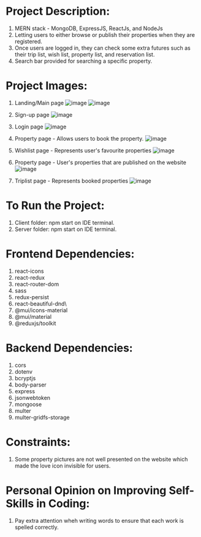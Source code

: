 #  Project Description:
   1) MERN stack - MongoDB, ExpressJS, ReactJs, and NodeJs
   2) Letting users to either browse or publish their properties when they are registered.
   3) Once users are logged in, they can check some extra futures such as their trip list,
      wish list, property list, and reservation list.
   4) Search bar provided for searching a specific property.
   
#  Project Images:
   1) Landing/Main page
     ![image](https://github.com/kevinandris/Accommodation_app/assets/102328858/6d0337fd-0b86-4da7-bcf0-8df6e252c29b)
     ![image](https://github.com/kevinandris/Accommodation_app/assets/102328858/a58d4542-e180-4731-9d81-afcdb0d820fe)

   2) Sign-up page
     ![image](https://github.com/kevinandris/Accommodation_app/assets/102328858/71ee79c2-4758-4472-8ad0-71b02dff79fe)

   3) Login page
      ![image](https://github.com/kevinandris/Accommodation_app/assets/102328858/44950f7e-969d-402f-88f2-7682c76d666e)

   4) Property page - Allows users to book the property.
      ![image](https://github.com/kevinandris/Accommodation_app/assets/102328858/415f0396-98f6-4076-bc08-70c07f82e4da)

   5) Wishlist page - Represents user's favourite properties
      ![image](https://github.com/kevinandris/Accommodation_app/assets/102328858/a3566798-73d6-4ea7-b89f-bb771f092531)

   6) Property page - User's properties that are published on the website
      ![image](https://github.com/kevinandris/Accommodation_app/assets/102328858/dcc37789-9739-40eb-b35f-6cdeee7cbfdd)

   7) Triplist page - Represents booked properties
      ![image](https://github.com/kevinandris/Accommodation_app/assets/102328858/4c6d3f80-ba78-4881-8935-959cf3fc3e92)

#  To Run the Project:
   1) Client folder: npm start on IDE terminal.
   2) Server folder: npm start on IDE terminal.

#  Frontend Dependencies:
   1) react-icons
   2) react-redux
   3) react-router-dom
   4) sass
   5) redux-persist
   6) react-beautiful-dnd\
   7) @mui/icons-material
   8) @mui/material
   9) @reduxjs/toolkit

#  Backend Dependencies:
   1) cors
   2) dotenv
   3) bcryptjs
   4) body-parser
   5) express
   6) jsonwebtoken
   7) mongoose
   8) multer
   9) multer-gridfs-storage

#  Constraints:
   1) Some property pictures are not well presented on the website which made the love icon invisible for users.

#  Personal Opinion on Improving Self-Skills in Coding:
   1) Pay extra attention wheh writing words to ensure that each work is spelled correctly.
